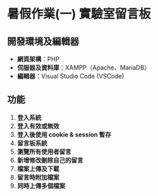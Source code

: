 # 暑假作業(一) 實驗室留言板

## 開發環境及編輯器

- **網頁架構**：PHP
- **伺服器及資料庫**：XAMPP（Apache、MariaDB）
- **編輯器**：Visual Studio Code (VSCode)

## 功能

1. **登入系統**
2. **登入有效或無效**
3. **登入後使用 cookie & session 暫存**
4. **留言板系統**
5. **瀏覽所有使用者留言**
6. **新增修改刪除自己的留言**
7. **檔案上傳及下載**
8. **留言時附加檔案**
9. **同時上傳多個檔案**

